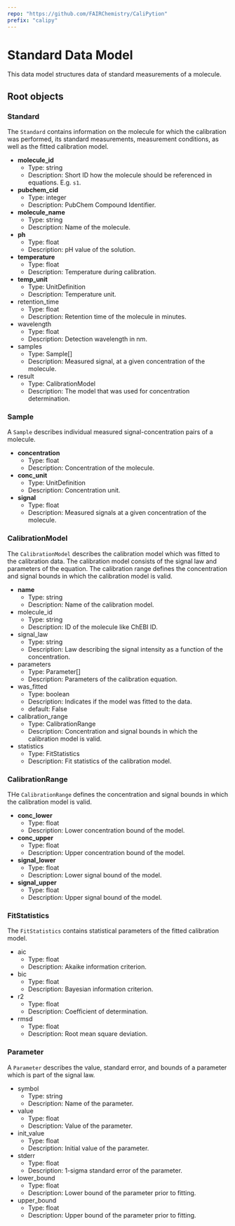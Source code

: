 ```yaml
---
repo: "https://github.com/FAIRChemistry/CaliPytion"
prefix: "calipy"
---
```


# Standard Data Model

This data model structures data of standard measurements of a molecule.

## Root objects

### Standard

The `Standard` contains information on the molecule for which the calibration was performed, its standard measurements, measurement conditions, as well as the fitted calibration model.

- **molecule_id**
  - Type: string
  - Description: Short ID how the molecule should be referenced in equations. E.g. `s1`.
- **pubchem_cid**
  - Type: integer
  - Description: PubChem Compound Identifier.
- **molecule_name**
  - Type: string
  - Description: Name of the molecule.
- **ph**
  - Type: float
  - Description: pH value of the solution.
- **temperature**
  - Type: float
  - Description: Temperature during calibration.
- **temp_unit**
  - Type: UnitDefinition
  - Description: Temperature unit.
- retention_time
  - Type: float
  - Description: Retention time of the molecule in minutes.
- wavelength
  - Type: float
  - Description: Detection wavelength in nm.
- samples
  - Type: Sample[]
  - Description: Measured signal, at a given concentration of the molecule.
- result
  - Type: CalibrationModel
  - Description: The model that was used for concentration determination.

### Sample

A `Sample` describes individual measured signal-concentration pairs of a molecule.

- **concentration**
  - Type: float
  - Description: Concentration of the molecule.
- **conc_unit**
  - Type: UnitDefinition
  - Description: Concentration unit.
- **signal**
  - Type: float
  - Description: Measured signals at a given concentration of the molecule.

### CalibrationModel

The `CalibrationModel` describes the calibration model which was fitted to the calibration data. The calibration model consists of the signal law and parameters of the equation. The calibration range defines the concentration and signal bounds in which the calibration model is valid.

- **name**
  - Type: string
  - Description: Name of the calibration model.
- molecule_id
  - Type: string
  - Description: ID of the molecule like ChEBI ID.
- signal_law
  - Type: string
  - Description: Law describing the signal intensity as a function of the concentration.
- parameters
  - Type: Parameter[]
  - Description: Parameters of the calibration equation.
- was_fitted
  - Type: boolean
  - Description: Indicates if the model was fitted to the data.
  - default: False
- calibration_range
  - Type: CalibrationRange
  - Description: Concentration and signal bounds in which the calibration model is valid.
- statistics
  - Type: FitStatistics
  - Description: Fit statistics of the calibration model.

### CalibrationRange

THe `CalibrationRange` defines the concentration and signal bounds in which the calibration model is valid.

- **conc_lower**
  - Type: float
  - Description: Lower concentration bound of the model.
- **conc_upper**
  - Type: float
  - Description: Upper concentration bound of the model.
- **signal_lower**
  - Type: float
  - Description: Lower signal bound of the model.
- **signal_upper**
  - Type: float
  - Description: Upper signal bound of the model.

### FitStatistics

The `FitStatistics` contains statistical parameters of the fitted calibration model.

- aic
  - Type: float
  - Description: Akaike information criterion.
- bic
  - Type: float
  - Description: Bayesian information criterion.
- r2
  - Type: float
  - Description: Coefficient of determination.
- rmsd
  - Type: float
  - Description: Root mean square deviation.

### Parameter

A `Parameter` describes the value, standard error, and bounds of a parameter which is part of the signal law.

- symbol
  - Type: string
  - Description: Name of the parameter.
- value
  - Type: float
  - Description: Value of the parameter.
- init_value
  - Type: float
  - Description: Initial value of the parameter.
- stderr
  - Type: float
  - Description: 1-sigma standard error of the parameter.
- lower_bound
  - Type: float
  - Description: Lower bound of the parameter prior to fitting.
- upper_bound
  - Type: float
  - Description: Upper bound of the parameter prior to fitting.
